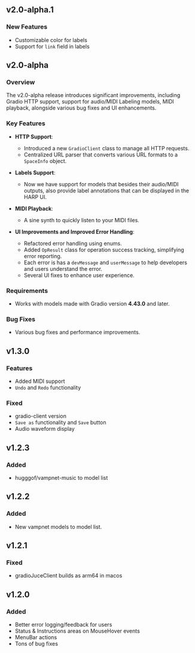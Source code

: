 ## v2.0-alpha.1
### New Features
- Customizable color for labels
- Support for `link` field in labels

## v2.0-alpha

### Overview
The v2.0-alpha release introduces significant improvements, including Gradio HTTP support, support for audio/MIDI Labeling models, MIDI playback, alongside various bug fixes and UI enhancements.

### Key Features
- **HTTP Support**: 
  - Introduced a new `GradioClient` class to manage all HTTP requests.
  - Centralized URL parser that converts various URL formats to a `SpaceInfo` object.

- **Labels Support**:
  - Now we have support for models that besides their audio/MIDI outputs, also provide label annotations that can be displayed in the HARP UI.

- **MIDI Playback**:
  - A sine synth to quickly listen to your MIDI files.

- **UI Improvements and Improved Error Handling**:
  - Refactored error handling using enums.
  - Added `OpResult` class for operation success tracking, simplifying error reporting.
  - Each error is has a `devMessage` and `userMessage` to help developers and users understand the error.
  - Several UI fixes to enhance user experience.

### Requirements
- Works with models made with Gradio version **4.43.0** and later.

### Bug Fixes
- Various bug fixes and performance improvements.

## v1.3.0

### Features
- Added MIDI support
- `Undo` and `Redo` functionality

### Fixed
- gradio-client version
- `Save as` functionality and `Save` button
- Audio waveform display 

## v1.2.3
### Added
- hugggof/vampnet-music to model list 

## v1.2.2
### Added
- New vampnet models to model list. 

## v1.2.1
### Fixed
- gradioJuceClient builds as arm64 in macos 

## v1.2.0

### Added
- Better error logging/feedback for users
- Status & Instructions areas on MouseHover events
- MenuBar actions
- Tons of bug fixes
